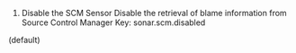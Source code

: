 1. Disable the SCM Sensor
Disable the retrieval of blame information from Source Control Manager
Key: sonar.scm.disabled

(default)
